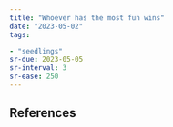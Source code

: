 ```yaml
---
title: "Whoever has the most fun wins"
date: "2023-05-02"
tags:

- "seedlings"
sr-due: 2023-05-05
sr-interval: 3
sr-ease: 250
---
```




## References